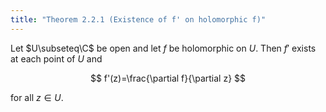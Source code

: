 ```yaml
---
title: "Theorem 2.2.1 (Existence of f' on holomorphic f)"
---
```


Let $U\subseteq\C$ be open and let $f$ be holomorphic on $U$. Then
$f'$ exists at each point of $U$ and

$$
f'(z)=\frac{\partial f}{\partial z}
$$

for all $z\in U$.
